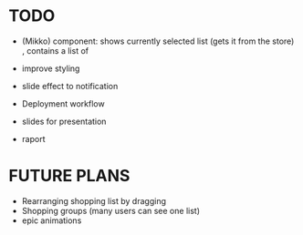 TODO
===
- <ShoppingList> (Mikko) component: shows currently selected list (gets it from the store) , 
  contains a list of <Product>
- improve styling
- slide effect to notification
- Deployment workflow

- slides for presentation
- raport

FUTURE PLANS
===
- Rearranging shopping list by dragging
- Shopping groups (many users can see one list)
- epic animations